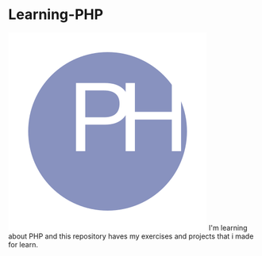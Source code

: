 # Learning-PHP
<img src="/img/php-logo.svg" style="margin:0 auto;"/>
I'm learning about PHP and this repository haves my exercises and projects that i made for learn.

